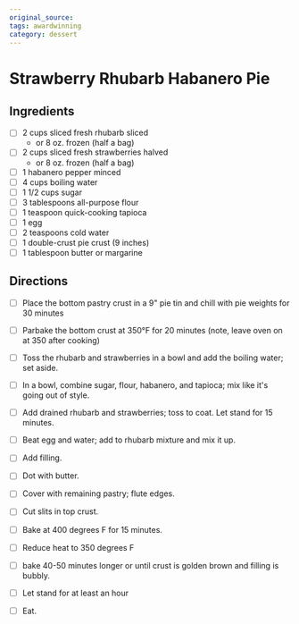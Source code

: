 ```yaml
---
original_source:
tags: awardwinning
category: dessert
---
```


# Strawberry Rhubarb Habanero Pie

## Ingredients

- [ ] 2 cups sliced fresh rhubarb sliced
	* or 8 oz. frozen (half a bag)
- [ ] 2 cups sliced fresh strawberries halved
	* or 8 oz. frozen (half a bag)
- [ ] 1 habanero pepper minced
- [ ] 4 cups boiling water
- [ ] 1 1/2 cups sugar
- [ ] 3 tablespoons all-purpose flour
- [ ] 1 teaspoon quick-cooking tapioca
- [ ] 1 egg
- [ ] 2 teaspoons cold water
- [ ] 1 double-crust pie crust (9 inches)
- [ ] 1 tablespoon butter or margarine

## Directions

- [ ] Place the bottom pastry crust in a 9" pie tin and chill with pie weights for 30 minutes
- [ ] Parbake the bottom crust at 350°F for 20 minutes (note, leave oven on at 350 after cooking)
- [ ] Toss the rhubarb and strawberries in a bowl and add the boiling water; set aside.
- [ ] In a bowl, combine sugar, flour, habanero, and tapioca; mix like it's going out of style.
- [ ] Add drained rhubarb and strawberries; toss to coat. Let stand for 15 minutes.
- [ ] Beat egg and water; add to rhubarb mixture and mix it up.
- [ ] Add filling.
- [ ] Dot with butter.
- [ ] Cover with remaining pastry; flute edges.
- [ ] Cut slits in top crust.
- [ ] Bake at 400 degrees F for 15 minutes.
- [ ] Reduce heat to 350 degrees F
- [ ] bake 40-50 minutes longer or until crust is golden brown and filling is bubbly.
- [ ] Let stand for at least an hour
- [ ] Eat.

